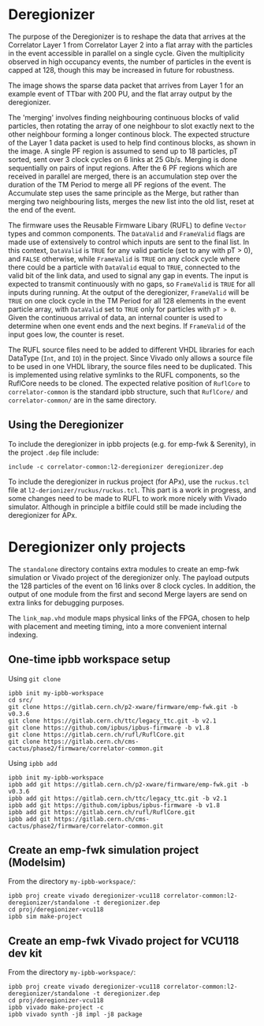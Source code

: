 # Deregionizer
The purpose of the Deregionizer is to reshape the data that arrives at the Correlator Layer 1 from Correlator Layer 2 into a flat array with the particles in the event accessible in parallel on a single cycle.
Given the multiplicity observed in high occupancy events, the number of particles in the event is capped at 128, though this may be increased in future for robustness.

The image shows the sparse data packet that arrives from Layer 1 for an example event of TTbar with 200 PU, and the flat array output by the deregionizer.

The 'merging' involves finding neighbouring continuous blocks of valid particles, then rotating the array of one neighbour to slot exactly next to the other neighbour forming a longer continous block.
The expected structure of the Layer 1 data packet is used to help find continous blocks, as shown in the image.
A single PF region is assumed to send up to 18 particles, pT sorted, sent over 3 clock cycles on 6 links at 25 Gb/s.
Merging is done sequentially on pairs of input regions.
After the 6 PF regions which are received in parallel are merged, there is an accumulation step over the duration of the TM Period to merge all PF regions of the event.
The Accumulate step uses the same principle as the Merge, but rather than merging two neighbouring lists, merges the new list into the old list, reset at the end of the event.

The firmware uses the Reusable Firmware Libary (RUFL) to define `Vector` types and common components. 
The `DataValid` and `FrameValid` flags are made use of extensively to control which inputs are sent to the final list. 
In this context, `DataValid` is `TRUE` for any valid particle (set to any with pT > 0), and `FALSE` otherwise, while `FrameValid` is `TRUE` on any clock cycle where there could be a particle with `DataValid` equal to `TRUE`, connected to the valid bit of the link data, and used to signal any gap in events. 
The input is expected to transmit continuously with no gaps, so `FrameValid` is `TRUE` for all inputs during running.
At the output of the deregionizer, `FrameValid` will be `TRUE` on one clock cycle in the TM Period for all 128 elements in the event particle array, with `DataValid` set to `TRUE` only for particles with `pT > 0`.
Given the continuous arrival of data, an internal counter is used to determine when one event ends and the next begins.
If `FrameValid` of the input goes low, the counter is reset. 

The RUFL source files need to be added to different VHDL libraries for each DataType (`Int`, and `IO`) in the project. Since Vivado only allows a source file to be used in one VHDL library, the source files need to be duplicated. This is implemented using relative symlinks to the RUFL components, so the RuflCore needs to be cloned.
The expected relative position of `RuflCore` to `correlator-common` is the standard ipbb structure, such that `RuflCore/` and `correlator-common/` are in the same directory.
## Using the Deregionizer

To include the deregionizer in ipbb projects (e.g. for emp-fwk & Serenity), in the project `.dep` file include:

`include -c correlator-common:l2-deregionizer deregionizer.dep`

To include the deregionizer in ruckus project (for APx), use the `ruckus.tcl` file at `l2-derionizer/ruckus/ruckus.tcl`. This part is a work in progress, and some changes need to be made to RUFL to work more nicely with Vivado simulator. Although in principle a bitfile could still be made including the deregionizer for APx.

# Deregionizer only projects
The `standalone` directory contains extra modules to create an emp-fwk simulation or Vivado project of the deregionizer only.
The payload outputs the 128 particles of the event on 16 links over 8 clock cycles.
In addition, the output of one module from the first and second Merge layers are send on extra links for debugging purposes.

The `link_map.vhd` module maps physical links of the FPGA, chosen to help with placement and meeting timing, into a more convenient internal indexing.


## One-time ipbb workspace setup
Using `git clone`
```
ipbb init my-ipbb-workspace
cd src/
git clone https://gitlab.cern.ch/p2-xware/firmware/emp-fwk.git -b v0.3.6
git clone https://gitlab.cern.ch/ttc/legacy_ttc.git -b v2.1
git clone https://github.com/ipbus/ipbus-firmware -b v1.8
git clone https://gitlab.cern.ch/rufl/RuflCore.git
git clone https://gitlab.cern.ch/cms-cactus/phase2/firmware/correlator-common.git
```
Using `ipbb add`
```
ipbb init my-ipbb-workspace
ipbb add git https://gitlab.cern.ch/p2-xware/firmware/emp-fwk.git -b v0.3.6
ipbb add git https://gitlab.cern.ch/ttc/legacy_ttc.git -b v2.1
ipbb add git https://github.com/ipbus/ipbus-firmware -b v1.8
ipbb add git https://gitlab.cern.ch/rufl/RuflCore.git
ipbb add git https://gitlab.cern.ch/cms-cactus/phase2/firmware/correlator-common.git
```

## Create an emp-fwk simulation project (Modelsim)
From the directory `my-ipbb-workspace/`:
```
ipbb proj create vivado deregionizer-vcu118 correlator-common:l2-deregionizer/standalone -t deregionizer.dep
cd proj/deregionizer-vcu118
ipbb sim make-project
```

## Create an emp-fwk Vivado project for VCU118 dev kit
From the directory `my-ipbb-workspace/`:
```
ipbb proj create vivado deregionizer-vcu118 correlator-common:l2-deregionizer/standalone -t deregionizer.dep
cd proj/deregionizer-vcu118
ipbb vivado make-project -c
ipbb vivado synth -j8 impl -j8 package
```
